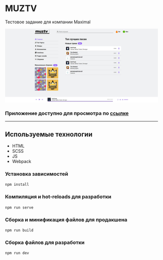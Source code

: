 # MUZTV

Тестовое задание для компании Maximal

![](Muztv.jpg)

### Приложение доступно для просмотра по [ссылке](https://besovmusic.github.io/Maximal-test/app/)

---

## Используемые технологии

-   HTML
-   SCSS
-   JS
-   Webpack

### Установка зависимостей

```
npm install
```

### Компиляция и hot-reloads для разработки

```
npm run serve
```

### Сборка и минификация файлов для продакшена

```
npm run build
```

### Сборка файлов для разработки

```
npm run dev
```
